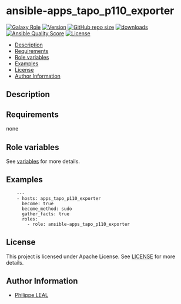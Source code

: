# ansible-apps_tapo_p110_exporter

[![Galaxy Role](https://img.shields.io/badge/galaxy-apps_tapo_p110_exporter-purple?style=flat)](https://galaxy.ansible.com/lotusnoir/apps_tapo_p110_exporter)
[![Version](https://img.shields.io/github/release/lotusnoir/ansible-apps_tapo_p110_exporter.svg)](https://github.com/lotusnoir/ansible-apps_tapo_p110_exporter/releases/latest)
[![GitHub repo size](https://img.shields.io/github/repo-size/lotusnoir/ansible-apps_tapo_p110_exporter?color=orange&style=flat)](https://galaxy.ansible.com/lotusnoir/apps_tapo_p110_exporter)
[![downloads](https://img.shields.io/ansible/role/d/)](https://galaxy.ansible.com/lotusnoir/apps_tapo_p110_exporter)
[![Ansible Quality Score](https://img.shields.io/ansible/quality/)](https://galaxy.ansible.com/lotusnoir/apps_tapo_p110_exporter)
[![License](https://img.shields.io/badge/license-Apache--2.0-brightgreen?style=flat)](https://opensource.org/licenses/Apache-2.0)

<!-- START doctoc generated TOC please keep comment here to allow auto update -->
<!-- DON'T EDIT THIS SECTION, INSTEAD RE-RUN doctoc TO UPDATE -->

- [Description](#description)
- [Requirements](#requirements)
- [Role variables](#role-variables)
- [Examples](#examples)
- [License](#license)
- [Author Information](#author-information)

<!-- END doctoc generated TOC please keep comment here to allow auto update -->

## Description

## Requirements

none

## Role variables

See [variables](/defaults/main.yml) for more details.

## Examples

        ---
        - hosts: apps_tapo_p110_exporter
          become: true
          become_method: sudo
          gather_facts: true
          roles:
            - role: ansible-apps_tapo_p110_exporter


## License

This project is licensed under Apache License. See [LICENSE](/LICENSE) for more details.

## Author Information

- [Philippe LEAL](https://github.com/lotusnoir)
